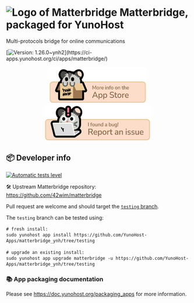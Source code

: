 <!--
N.B.: This README was automatically generated by <https://github.com/YunoHost/apps_tools/blob/main/readme_generator>
It shall NOT be edited by hand.
-->

<h1>
  <img src="https://raw.githubusercontent.com/YunoHost/apps/main/logos/matterbridge.png" width="32px" alt="Logo of Matterbridge">
  Matterbridge, packaged for YunoHost
</h1>

Multi-protocols bridge for online communications

[![Version: 1.26.0~ynh2](https://img.shields.io/badge/Version-1.26.0~ynh2-rgb(18,138,11)?style=for-the-badge)](https://ci-apps.yunohost.org/ci/apps/matterbridge/)

<div align="center">
<a href="https://apps.yunohost.org/app/matterbridge"><img height="100px" src="https://github.com/YunoHost/yunohost-artwork/raw/refs/heads/main/badges/neopossum-badges/badge_more_info_on_the_appstore.svg"/></a>
<a href="https://github.com/YunoHost-Apps/matterbridge_ynh/issues"><img height="100px" src="https://github.com/YunoHost/yunohost-artwork/raw/refs/heads/main/badges/neopossum-badges/badge_report_an_issue.svg"/></a>
</div>

## 📦 Developer info

[![Automatic tests level](https://apps.yunohost.org/badge/cilevel/matterbridge)](https://ci-apps.yunohost.org/ci/apps/matterbridge/)

🛠️ Upstream Matterbridge repository: <https://github.com/42wim/matterbridge>

Pull request are welcome and should target the [`testing` branch](https://github.com/YunoHost-Apps/matterbridge_ynh/tree/testing).

The `testing` branch can be tested using:
```
# fresh install:
sudo yunohost app install https://github.com/YunoHost-Apps/matterbridge_ynh/tree/testing

# upgrade an existing install:
sudo yunohost app upgrade matterbridge -u https://github.com/YunoHost-Apps/matterbridge_ynh/tree/testing
```

### 📚 App packaging documentation

Please see <https://doc.yunohost.org/packaging_apps> for more information.